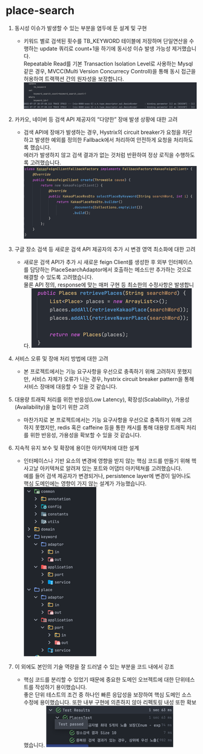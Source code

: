 # place-search

1. 동시성 이슈가 발생할 수 있는 부분을 염두에 둔 설계 및 구현
   - 키워드 별로 검색된 횟수를 TB_KEYWORD 테이블에 저장하며 단일연산을 수행하는 update 쿼리로 count+1을 하기에 동시성 이슈 발생 가능성 제거했습니다.  
     Repeatable Read를 기본 Transaction Isolation Level로 사용하는 Mysql 같은 경우, MVCC(Multi Version Concurrecy Controll)을 통해 동시 접근을 허용하여 트랙잭션 간의 원자성을 보장합니다.
     ![img_1.png](img_1.png)

2. 카카오, 네이버 등 검색 API 제공자의 “다양한” 장애 발생 상황에 대한 고려
   - 검색 API에 장애가 발생하는 경우, Hystrix의 circuit breaker가 요청을 차단하고 발생한 예외를 정의한 Fallback에서 처리하여 안전하게 요청을 처리하도록 했습니다.  
    에러가 발생하지 않고 검색 결과가 없는 것처럼 반환하여 정상 로직을 수행하도록 고려했습니다.  
     ![img.png](img.png)     

3. 구글 장소 검색 등 새로운 검색 API 제공자의 추가 시 변경 영역 최소화에 대한 고려
   - 새로운 검색 API가 추가 시 새로운 feign Client를 생성한 후 외부 인터페이스를 담당하는 PlaceSearchAdaptor에서 호출하는 메소드만 추가하는 것으로 해결할 수 있도록 고려했습니다.  
     물론 API 정의, response에 맞는 매퍼 구현 등 최소한의 수정사항은 발생합니다.
     ![img_2.png](img_2.png)

4. 서비스 오류 및 장애 처리 방법에 대한 고려
   - 본 프로젝트에서는 기능 요구사항을 우선으로 충족하기 위해 고려하지 못했지만, 서비스 자체가 오류가 나는 경우, hystrix circuit breaker pattern을 통해 서비스 장애에 대응할 수 있을 것 같습니다.
    
5. 대용량 트래픽 처리를 위한 반응성(Low Latency), 확장성(Scalability), 가용성(Availability)을 높이기 위한 고려    
   - 마찬가지로 본 프로젝트에서는 기능 요구사항을 우선으로 충족하기 위해 고려하지 못했지만, redis 혹은 caffeine 등을 통한 캐시를 통해 대용량 트래픽 처리를 위한 반응성, 가용성을 확보할 수 있을 것 같습니다.  
     
6. 지속적 유지 보수 및 확장에 용이한 아키텍처에 대한 설계
   - 인터페이스나 기반 요소의 변경에 영향을 받지 않는 핵심 코드를 만들기 위해 헥사고날 아키텍쳐로 알려져 있는 포트와 어댑터 아키텍쳐를 고려했습니다.  
    예를 들어 검색 제공자가 변경되거나, persistence layer에 변경이 일어나도 핵심 도메인에는 영향이 가지 않는 설계가 가능했습니다.  
     ![img_4.png](img_4.png)
    
7. 이 외에도 본인의 기술 역량을 잘 드러낼 수 있는 부분을 코드 내에서 강조
   - 핵심 코드를 분리할 수 있었기 때문에 중요한 도메인 오브젝트에 대한 단위테스트를 작성하기 용이했습니다.  
     좋은 단위 테스트의 조건 중 하나인 빠른 응답성을 보장하여 핵심 도메인 소스 수정에 용이했습니다. 또한 내부 구현에 의존하지 않아 리펙토링 내성 또한 확보했습니다.
     ![img_3.png](img_3.png)